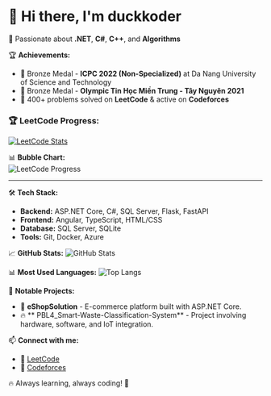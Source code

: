# 👋 Hi there, I'm **duckkoder**

🚀 Passionate about **.NET**, **C#**, **C++**, and **Algorithms**

🏆 **Achievements:**  
- 🥉 Bronze Medal - **ICPC 2022 (Non-Specialized)** at Da Nang University of Science and Technology  
- 🥉 Bronze Medal - **Olympic Tin Học Miền Trung - Tây Nguyên 2021**  
- 🎯 400+ problems solved on **LeetCode** & active on **Codeforces**  

### 🏆 LeetCode Progress:
[![LeetCode Stats](https://leetcard.jacoblin.cool/Igughi?theme=dark&font=Fira%20Code)](https://leetcode.com/Igughi)

📊 **Bubble Chart:**  
![LeetCode Progress](https://your-github-duckkoder.github.io/duckkoer/)



---

🛠 **Tech Stack:**
- **Backend:** ASP.NET Core, C#, SQL Server, Flask, FastAPI
- **Frontend:** Angular, TypeScript, HTML/CSS
- **Database:** SQL Server, SQLite
- **Tools:** Git, Docker, Azure

📈 **GitHub Stats:**
![GitHub Stats](https://github-readme-stats.vercel.app/api?username=duckkoder&show_icons=true&theme=tokyonight)

📊 **Most Used Languages:**
![Top Langs](https://github-readme-stats.vercel.app/api/top-langs/?username=duckkoder&layout=compact&theme=tokyonight)

🎯 **Notable Projects:**
- 🛒 **eShopSolution** - E-commerce platform built with ASP.NET Core.
- 🔥 ** PBL4_Smart-Waste-Classification-System** - Project involving hardware, software, and IoT integration.

📫 **Connect with me:**
- 📝 [LeetCode](https://leetcode.com/Igughi)
- 💬 [Codeforces](https://codeforces.com/profile/plsgivemeslt)

🔥 Always learning, always coding! 🚀
